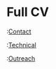 # Full CV
:[Contact](./blocks/contact_block.md)

:[Technical](technical_cv.md)

:[Outreach](outreach_cv.md)

